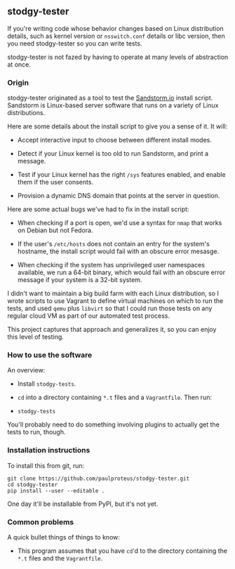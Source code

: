 ## stodgy-tester

If you're writing code whose behavior changes based on Linux distribution details, such as kernel
version or `nsswitch.conf` details or libc version, then you need stodgy-tester so you can write
tests.

stodgy-tester is not fazed by having to operate at many levels of abstraction at once.

### Origin

stodgy-tester originated as a tool to test the [Sandstorm.io](https://sandstorm.io/) install
script. Sandstorm is Linux-based server software that runs on a variety of Linux distributions.

Here are some details about the install script to give you a sense of it. It will:

- Accept interactive input to choose between different install modes.

- Detect if your Linux kernel is too old to run Sandstorm, and print a message.

- Test if your Linux kernel has the right `/sys` features enabled, and enable them if the user
  consents.

- Provision a dynamic DNS domain that points at the server in question.

Here are some actual bugs we've had to fix in the install script:

- When checking if a port is open, we'd use a syntax for `nmap` that works on Debian but not Fedora.

- If the user's `/etc/hosts` does not contain an entry for the system's hostname, the install script
  would fail with an obscure error mesasge.

- When checking if the system has unprivileged user namespaces available, we run a 64-bit binary, which
  would fail with an obscure error message if your system is a 32-bit system.

I didn't want to maintain a big build farm with each Linux distribution, so I wrote scripts to use
Vagrant to define virtual machines on which to run the tests, and used `qemu` plus `libvirt` so that
I could run those tests on any regular cloud VM as part of our automated test process.

This project captures that approach and generalizes it, so you can enjoy this level of testing.

### How to use the software

An overview:

- Install `stodgy-tests`.

- `cd` into a directory containing `*.t` files and a `Vagrantfile`. Then run:

- `stodgy-tests`

You'll probably need to do something involving plugins to actually get the tests to run, though.

### Installation instructions

To install this from git, run:

```
git clone https://github.com/paulproteus/stodgy-tester.git
cd stodgy-tester
pip install --user --editable .
```

One day it'll be installable from PyPI, but it's not yet.

### Common problems

A quick bullet things of things to know:

- This program assumes that you have `cd`'d to the directory containing the `*.t` files and the
  `Vagrantfile`.